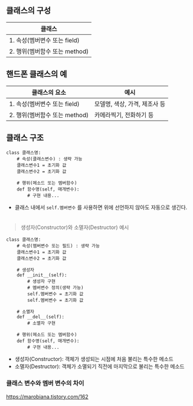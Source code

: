## 클래스의 구성
|클래스|
|------|
|1. 속성(멤버변수 또는 field)|
|2. 행위(멤버함수 또는 method)|

## 핸드폰 클래스의 예
|클래스의 요소 | 예시|
|------|------ |
|1. 속성(멤버변수 또는 field)|모델명, 색상, 가격, 제조사 등|
|2. 행위(멤버함수 또는 method)|카메라찍기, 전화하기 등|

## 클래스 구조
```
class 클래스명:
    # 속성(클래스변수) : 생략 가능
    클래스변수1 = 초기화 값
    클래스변수2 = 초기화 값

    # 행위(메소드 또는 멤버함수)
    def 함수명(self, 매개변수):
        # 구현 내용...
```
* 클래스 내에서 `self.멤버변수` 를 사용하면 위에 선언하지 않아도 자동으로 생긴다.
　　
> 생성자(Constructor)와 소멸자(Destructor) 예시
```
class 클래스명:
    # 속성(멤버변수 또는 필드) : 생략 가능
    클래스변수1 = 초기화 값
    클래스변수2 = 초기화 값

    # 생성자
    def __init__(self):
        # 생성자 구현
        # 멤버변수 정의(생략 가능)
        self.멤버변수 = 초기화 값
        self.멤버변수 = 초기화 값

    # 소멸자
    def __del__(self):
        # 소멸자 구현

    # 행위(메소드 또는 멤버함수)
    def 함수명(self, 매개변수):
        # 구현 내용...
```
* 생성자(Constructor): 객체가 생성되는 시점에 처음 불리는 특수한 메소드
* 소멸자(Destructor): 객체가 소멸되기 직전에 마지막으로 불리는 특수한 메소드

### 클래스 변수와 멤버 변수의 차이
https://marobiana.tistory.com/162
